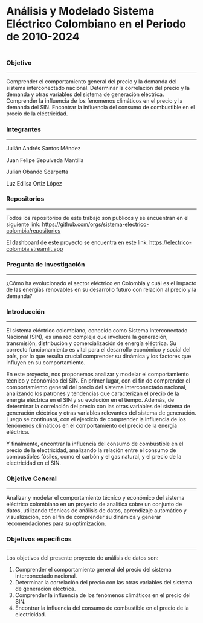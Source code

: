 #  Análisis y Modelado Sistema Eléctrico Colombiano en el Periodo de 2010-2024

```{index} Título
```
### **Objetivo**
------
Comprender el comportamiento general del precio y la demanda del sistema interconectado nacional.
Determinar la correlacion del precio y la demanda y otras variables del sistema de generación eléctrica.
Comprender la influencia de los fenomenos climáticos en el precio y la demanda del SIN.
Encontrar la influencia del consumo de combustible en el precio de la eléctricidad. 


### **Integrantes**
------

Julián Andrés Santos Méndez

Juan Felipe Sepulveda Mantilla

Julian Obando Scarpetta

Luz Edilsa Ortiz López

### **Repositorios**
----

Todos los repositorios de este trabajo son publicos y se encuentran en el siguiente link:
https://github.com/orgs/sistema-electrico-colombia/repositories


El dashboard de este proyecto se encuentra en este link: https://electrico-colombia.streamlit.app


### **Pregunta de investigación**
------

¿Cómo ha evolucionado el sector eléctrico en Colombia y cuál es el impacto de las energías renovables en su desarrollo futuro con relación al precio y la demanda?

### **Introducción**
------

El sistema eléctrico colombiano, conocido como Sistema Interconectado Nacional (SIN), es una red compleja que involucra la generación, transmisión, distribución y comercialización de energía eléctrica. Su correcto funcionamiento es vital para el desarrollo económico y social del país, por lo que resulta crucial comprender su dinámica y los factores que influyen en su comportamiento.

En este proyecto, nos proponemos analizar y modelar el comportamiento técnico y económico del SIN.  En primer lugar, con el fin de comprender el comportamiento general del precio del sistema interconectado nacional, analizando los patrones y tendencias que caracterizan el precio de la energía eléctrica en el SIN y su evolución en el tiempo.  Además, de determinar la correlación del precio con las otras variables del sistema de generación eléctrica y otras variables relevantes del sistema de generación.  Luego se continuará, con el ejercicio de comprender la influencia de los fenómenos climáticos en el comportamiento del precio de la energía eléctrica.

Y finalmente, encontrar la influencia del consumo de combustible en el precio de la electricidad, analizando la relación entre el consumo de combustibles fósiles, como el carbón y el gas natural, y el precio de la electricidad en el SIN.

### **Objetivo General**
---

Analizar y modelar el comportamiento técnico y económico del sistema eléctrico colombiano en un proyecto de analitica sobre un conjunto de datos,  utilizando técnicas de análisis de datos, aprendizaje automático y visualización, con el fin de comprender su dinámica y generar recomendaciones para su optimización.

### **Objetivos específicos**
---

Los objetivos del presente proyecto de análisis de datos son:

1. Comprender el comportamiento general del precio del sistema interconectado nacional.
2. Determinar la correlación del precio con las otras variables del sistema de generación eléctrica.
3. Comprender la influencia de los fenómenos climáticos en el precio del SIN.
4. Encontrar la influencia del consumo de combustible en el precio de la electricidad.